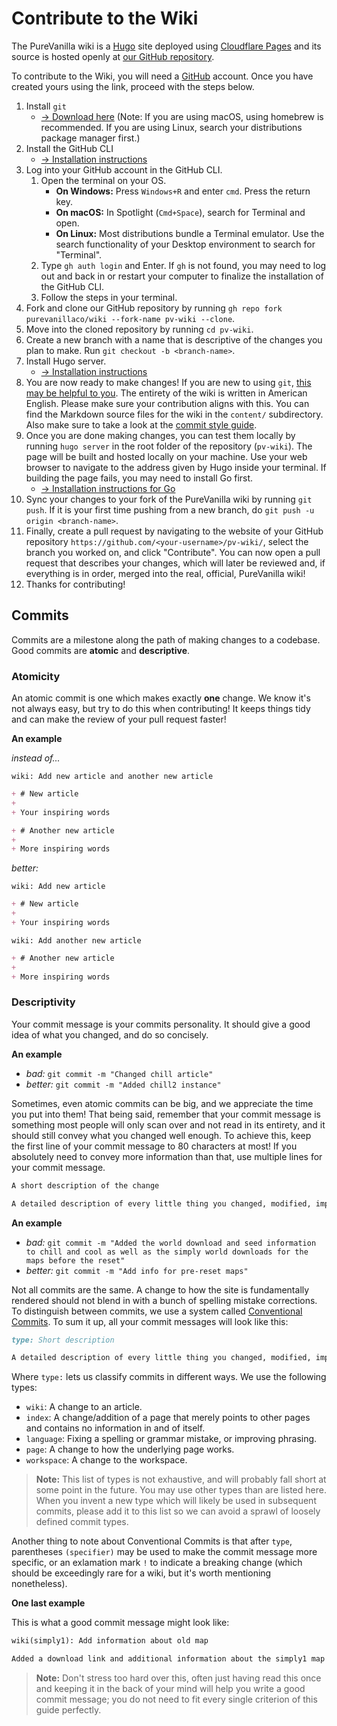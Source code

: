 # Contribute to the Wiki

The PureVanilla wiki is a [Hugo](https://gohugo.io/) site deployed using [Cloudflare Pages](https://pages.cloudflare.com/) and its source is hosted openly at [our GitHub repository](https://github.com/purevanillaco/wiki).

To contribute to the Wiki, you will need a [GitHub](https://github.com/signup) account. Once you have created yours using the link, proceed with the steps below.

1. Install `git`
	* [→ Download here](https://git-scm.com/downloads) (Note: If you are using macOS, using homebrew is recommended. If you are using Linux, search your distributions package manager first.)
2. Install the GitHub CLI
	* [→ Installation instructions](https://github.com/cli/cli#installation)
3. Log into your GitHub account in the GitHub CLI.
	1. Open the terminal on your OS.
		* **On Windows:** Press `Windows+R` and enter `cmd`. Press the return key.
		* **On macOS:** In Spotlight (`Cmd+Space`), search for Terminal and open.
		* **On Linux:** Most distributions bundle a Terminal emulator. Use the search functionality of your Desktop environment to search for "Terminal".
	2. Type `gh auth login` and Enter. If `gh` is not found, you may need to log out and back in or restart your computer to finalize the installation of the GitHub CLI.
	3. Follow the steps in your terminal.
4. Fork and clone our GitHub repository by running `gh repo fork purevanillaco/wiki --fork-name pv-wiki --clone`.
5. Move into the cloned repository by running `cd pv-wiki`.
6. Create a new branch with a name that is descriptive of the changes you plan to make. Run `git checkout -b <branch-name>`.
7. Install Hugo server.
	* [→ Installation instructions](https://gohugo.io/installation/)
8. You are now ready to make changes! If you are new to using `git`, [this may be helpful to you](https://docs.github.com/en/get-started/using-git/about-git#basic-git-commands). The entirety of the wiki is written in American English. Please make sure your contribution aligns with this. You can find the Markdown source files for the wiki in the `content/` subdirectory. Also make sure to take a look at the [commit style guide](#commits).
9. Once you are done making changes, you can test them locally by running `hugo server` in the root folder of the repository (`pv-wiki`). The page will be built and hosted locally on your machine. Use your web browser to navigate to the address given by Hugo inside your terminal. If building the page fails, you may need to install Go first.
	* [→ Installation instructions for Go](https://go.dev/doc/install)
10. Sync your changes to your fork of the PureVanilla wiki by running `git push`. If it is your first time pushing from a new branch, do `git push -u origin <branch-name>`.
11. Finally, create a pull request by navigating to the website of your GitHub repository `https://github.com/<your-username>/pv-wiki/`, select the branch you worked on, and click "Contribute". You can now open a pull request that describes your changes, which will later be reviewed and, if everything is in order, merged into the real, official, PureVanilla wiki!
12. Thanks for contributing!

## Commits
Commits are a milestone along the path of making changes to a codebase. Good commits are **atomic** and **descriptive**.

### Atomicity
An atomic commit is one which makes exactly **one** change. We know it's not always easy, but try to do this when contributing! It keeps things tidy and can make the review of your pull request faster!

**An example**

_instead of..._

`wiki: Add new article and another new article`
```md
+ # New article
+ 
+ Your inspiring words

+ # Another new article
+ 
+ More inspiring words
```

_better:_

`wiki: Add new article`
```md
+ # New article
+ 
+ Your inspiring words
```
`wiki: Add another new article`
```md
+ # Another new article
+ 
+ More inspiring words
```

### Descriptivity

Your commit message is your commits personality. It should give a good idea of what you changed, and do so concisely.

**An example**

* _bad:_ `git commit -m "Changed chill article"`
* _better:_ `git commit -m "Added chill2 instance"`


Sometimes, even atomic commits can be big, and we appreciate the time you put into them! That being said, remember that your commit message is something most people will only scan over and not read in its entirety, and it should still convey what you changed well enough. To achieve this, keep the first line of your commit message to 80 characters at most! If you absolutely need to convey more information than that, use multiple lines for your commit message.

```md
A short description of the change

A detailed description of every little thing you changed, modified, improved and did to achieve what you set out to achieve!
```

**An example**

* _bad:_ `git commit -m "Added the world download and seed information to chill and cool as well as the simply world downloads for the maps before the reset"`
* _better:_ `git commit -m "Add info for pre-reset maps"`

Not all commits are the same. A change to how the site is fundamentally rendered should not blend in with a bunch of spelling mistake corrections. To distinguish between commits, we use a system called [Conventional Commits](https://www.conventionalcommits.org/en/v1.0.0/). To sum it up, all your commit messages will look like this:

```md
type: Short description

A detailed description of every little thing you changed, modified, improved and did to achieve what you set out to achieve!
```

Where `type:` lets us classify commits in different ways. We use the following types:

* `wiki`: A change to an article.
* `index`: A change/addition of a page that merely points to other pages and contains no information in and of itself.
* `language`: Fixing a spelling or grammar mistake, or improving phrasing.
* `page`: A change to how the underlying page works.
* `workspace`: A change to the workspace.

> **Note:** This list of types is not exhaustive, and will probably fall short at some point in the future. You may use other types than are listed here. When you invent a new type which will likely be used in subsequent commits, please add it to this list so we can avoid a sprawl of loosely defined commit types.

Another thing to note about Conventional Commits is that after `type`, parentheses `(specifier)` may be used to make the commit message more specific, or an exlamation mark `!` to indicate a breaking change (which should be exceedingly rare for a wiki, but it's worth mentioning nonetheless).

**One last example**

This is what a good commit message might look like:

```md
wiki(simply1): Add information about old map

Added a download link and additional information about the simply1 map that reset on <date> as well as moving the seed information to the dedicated history section.
```

> **Note:** Don't stress too hard over this, often just having read this once and keeping it in the back of your mind will help you write a good commit message; you do not need to fit every single criterion of this guide perfectly.